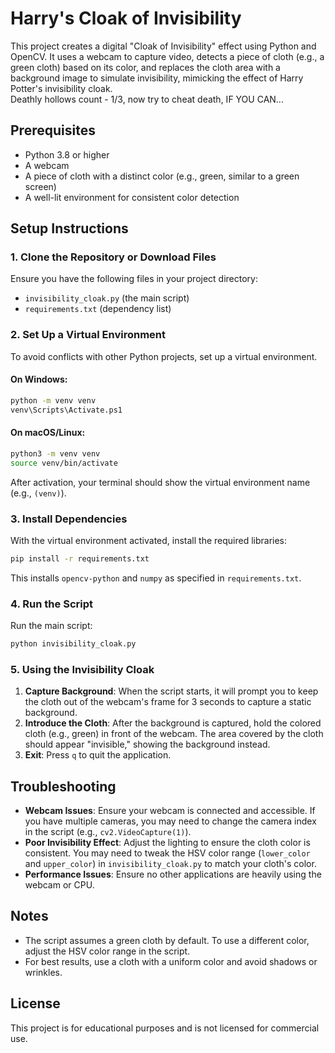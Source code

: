 # Harry's Cloak of Invisibility 

This project creates a digital "Cloak of Invisibility" effect using Python and OpenCV. It uses a webcam to capture video, detects a piece of cloth (e.g., a green cloth) based on its color, and replaces the cloth area with a background image to simulate invisibility, mimicking the effect of Harry Potter's invisibility cloak.<br/>
Deathly hollows count - 1/3, now try to cheat death, IF YOU CAN...


## Prerequisites

- Python 3.8 or higher
- A webcam
- A piece of cloth with a distinct color (e.g., green, similar to a green screen)
- A well-lit environment for consistent color detection

## Setup Instructions

### 1. Clone the Repository or Download Files
Ensure you have the following files in your project directory:
- `invisibility_cloak.py` (the main script)
- `requirements.txt` (dependency list)

### 2. Set Up a Virtual Environment
To avoid conflicts with other Python projects, set up a virtual environment.

#### On Windows:
```bash
python -m venv venv
venv\Scripts\Activate.ps1
```

#### On macOS/Linux:
```bash
python3 -m venv venv
source venv/bin/activate
```

After activation, your terminal should show the virtual environment name (e.g., `(venv)`).

### 3. Install Dependencies
With the virtual environment activated, install the required libraries:
```bash
pip install -r requirements.txt
```

This installs `opencv-python` and `numpy` as specified in `requirements.txt`.

### 4. Run the Script
Run the main script:
```bash
python invisibility_cloak.py
```

### 5. Using the Invisibility Cloak
1. **Capture Background**: When the script starts, it will prompt you to keep the cloth out of the webcam's frame for 3 seconds to capture a static background.
2. **Introduce the Cloth**: After the background is captured, hold the colored cloth (e.g., green) in front of the webcam. The area covered by the cloth should appear "invisible," showing the background instead.
3. **Exit**: Press `q` to quit the application.

## Troubleshooting
- **Webcam Issues**: Ensure your webcam is connected and accessible. If you have multiple cameras, you may need to change the camera index in the script (e.g., `cv2.VideoCapture(1)`).
- **Poor Invisibility Effect**: Adjust the lighting to ensure the cloth color is consistent. You may need to tweak the HSV color range (`lower_color` and `upper_color`) in `invisibility_cloak.py` to match your cloth's color.
- **Performance Issues**: Ensure no other applications are heavily using the webcam or CPU.

## Notes
- The script assumes a green cloth by default. To use a different color, adjust the HSV color range in the script.
- For best results, use a cloth with a uniform color and avoid shadows or wrinkles.

## License
This project is for educational purposes and is not licensed for commercial use.
